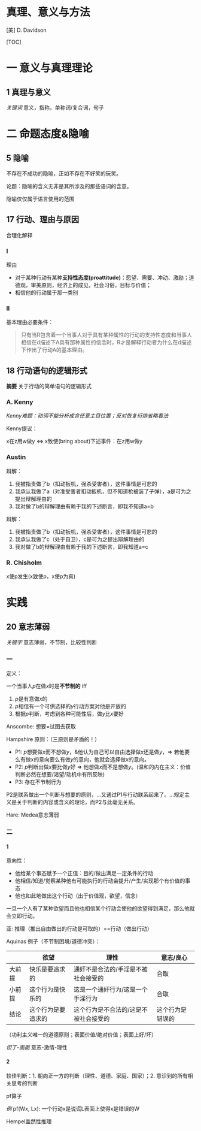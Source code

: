 # 真理、意义与方法

[美] D. Davidson

[TOC]



# 一 意义与真理理论

## 1 真理与意义

*关键词* 意义，指称，单称词/复合词，句子



# 二 命题态度&隐喻

## 5 隐喻

不存在不成功的隐喻，正如不存在不好笑的玩笑。

论题：隐喻的含义无非是其所涉及的那些语词的含意。



隐喻仅仅属于语言使用的范围





## 17 行动、理由与原因

合理化解释

### I

理由

- 对于某种行动有某种**支持性态度(proattitude)**：愿望、需要、冲动、激励；道德观，审美原则，经济上的成见，社会习俗，目标与价值；
- 相信他的行动属于那一类别



### II

基本理由必要条件：

> 只有当R包含着一个当事人对于具有某种属性的行动的支持性态度和当事人相信在d描述下A具有那种属性的信念时，R才是解释行动者为什么在d描述下作出了行动A的基本理由。





## 18 行动语句的逻辑形式

**摘要** 关于行动的简单语句的逻辑形式

### A. Kenny

*Kenny难题：动词不能分析成含任意主目位置；反对恢复衍排省略看法*

Kenny提议：

x在z用w做y <=> x致使(bring about)下述事件：在z用w做y

### Austin

辩解：

1. 我被指责做了b（扣动扳机，强杀受害者），这件事情是可悲的
2. 我承认我做了a（对准受害者扣动扳机，但不知道枪被装了子弹），a是可为之提出辩解理由的
3. 我对做了b的辩解理由有赖于我的下述断言，即我不知道a=b

辩解：

1. 我被指责做了b（扣动扳机，强杀受害者），这件事情是可悲的
2. 我承认我做了c（处于自卫），c是可为之提出辩解理由的
3. 我对做了b的辩解理由有赖于我的下述断言，即我知道a=c



### R. Chisholm

x使p发生(x致使p，x使p为真)

#  实践

## 20 意志薄弱

*关键字* 意志薄弱，不节制，比较性判断



### 一


定义：

一个当事人$p$在做$x$时是**不节制的** iff

1.  $p$是有意做$x$的
2.  $p$相信有一个可供选择的$y$行动方案对他是开放的
3. 根据$p$判断，考虑到各种可能性后，做$y$比$x$要好

Anscombe: 想要=试图去获取

Hampshire 原则：（三原则是矛盾的！）

- P1: $p$想要做$x$而不想做$y$，&他认为自己可以自由选择做$x$还是做$y$，=> 若他要么有做x的意向要么有做$y$的意向，他就会选择做$x$的意向。
- P2: $p$判断出做$x$要比做$y$好 => 他想做$x$而不是想做$y$。(温和的内在主义：价值判断必然在想要/渴望/动机中有所反映)
- P3: 存在不节制行为

 

P2是联系做出一个判断与想要的原则，...又通过P1与行动联系起来了。...规定主义是关于判断的内容或含义的理论，而P2与此毫无关系。



Hare: Medea意志薄弱



### 二

#### 1

意向性：

- 他给某个事态赋予一个正值：目的/做出满足一定条件的行动
- 他相信/知道/觉察某种他有可能执行的行动会提升/产生/实现那个有价值的事态
- 他也如此地做出这个行动（出于价值观，欲望，信念）

一旦一个人有了某种欲望而且他也相信某个行动会使他的欲望得到满足，那么他就会立即行动。

亚: 推理（推出自由做出的行动是可取的）==行动（做出行动）



Aquinas 例子（不节制困境/道德冲突）：

|        | 欲望               | 理性                                  | 意志/良心        |
| ------ | ------------------ | ------------------------------------- | ---------------- |
| 大前提 | 快乐是要追求的     | 通奸不是合法的/手淫是不被社会接受的   | 合取             |
| 小前提 | 这个行为是快乐的   | 这是一个通奸行为/这是一个手淫行为     | 合取             |
| 结论   | 这个行为是要追求的 | 这个行为是不合法的/这是不被社会接受的 | 这个行为是错误的 |



（功利主义唯一的道德原则；表面价值/绝对价值；表面上好/坏）



*但丁-画面* 意志-激情-理性



#### 2

较佳判断：1. 朝向正一方的判断（理性、道德、家庭、国家）；2. 意识到的所有相关思考的判断



pf算子

*例* pf(Wx, Lx): 一个行动x是说谎L表面上使得x是错误的W



Hempel盖然性推理

